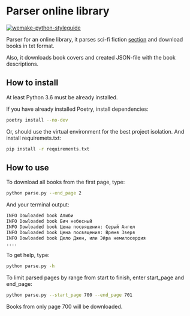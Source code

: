 # Parser online library

[![wemake-python-styleguide](https://img.shields.io/badge/style-wemake-000000.svg)](https://github.com/wemake-services/wemake-python-styleguide)

Parser for an online library, it parses sci-fi fiction [section](http://tululu.org/l55/) and download books in txt format.

Also, it downloads book covers and created JSON-file with the book descriptions.

## How to install

At least Python 3.6 must be already installed.

If you have already installed Poetry, install dependencies:

```bash
poetry install --no-dev
```

Or, should use the virtual environment for the best project isolation. And install requiremets.txt:

```bash
pip install -r requirements.txt
```

## How to use

To download all books from the first page, type:

```bash
python parse.py --end_page 2
```

And your terminal output:

```bash
INFO Dowloaded book Алиби
INFO Dowloaded book Бич небесный
INFO Dowloaded book Цена посвящения: Серый Ангел
INFO Dowloaded book Цена посвящения: Время Зверя
INFO Dowloaded book Дело Джен, или Эйра немилосердия
....
```

To get help, type:

```bash
python parse.py -h
```

To limit parsed pages by range from start to finish, enter start_page and end_page:

```bash
python parse.py --start_page 700 --end_page 701
```

Books from only page 700 will be downloaded.
